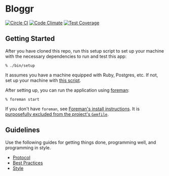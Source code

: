 # Bloggr

[![Circle CI](https://circleci.com/gh/elijahkim/blogr.svg?style=svg)](https://circleci.com/gh/elijahkim/blogr)
[![Code Climate](https://codeclimate.com/github/elijahkim/blogr/badges/gpa.svg)](https://codeclimate.com/github/elijahkim/blogr)
[![Test Coverage](https://codeclimate.com/github/elijahkim/blogr/badges/coverage.svg)](https://codeclimate.com/github/elijahkim/blogr)

## Getting Started

After you have cloned this repo, run this setup script to set up your machine
with the necessary dependencies to run and test this app:

    % ./bin/setup

It assumes you have a machine equipped with Ruby, Postgres, etc. If not, set up
your machine with [this script].

[this script]: https://github.com/thoughtbot/laptop

After setting up, you can run the application using [foreman]:

    % foreman start

If you don't have `foreman`, see [Foreman's install instructions][foreman]. It
is [purposefully excluded from the project's `Gemfile`][exclude].

[foreman]: https://github.com/ddollar/foreman
[exclude]: https://github.com/ddollar/foreman/pull/437#issuecomment-41110407

## Guidelines

Use the following guides for getting things done, programming well, and
programming in style.

* [Protocol](http://github.com/thoughtbot/guides/blob/master/protocol)
* [Best Practices](http://github.com/thoughtbot/guides/blob/master/best-practices)
* [Style](http://github.com/thoughtbot/guides/blob/master/style)
